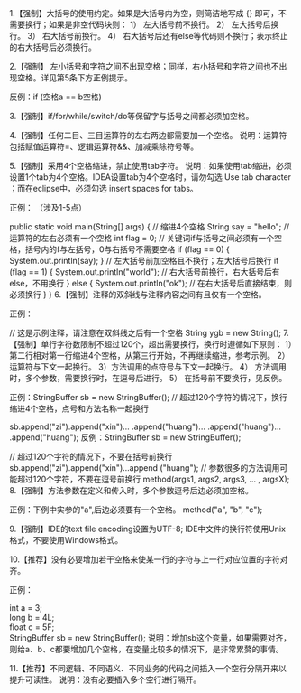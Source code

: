 1.【强制】大括号的使用约定。如果是大括号内为空，则简洁地写成 {} 即可，不需要换行；如果是非空代码块则： 1） 左大括号前不换行。 2） 左大括号后换行。 3） 右大括号前换行。 4） 右大括号后还有else等代码则不换行；表示终止的右大括号后必须换行。

2.【强制】 左小括号和字符之间不出现空格；同样，右小括号和字符之间也不出现空格。详见第5条下方正例提示。

反例：if (空格a == b空格)

3.【强制】if/for/while/switch/do等保留字与括号之间都必须加空格。

4.【强制】任何二目、三目运算符的左右两边都需要加一个空格。 说明：运算符包括赋值运算符=、逻辑运算符&&、加减乘除符号等。

5.【强制】采用4个空格缩进，禁止使用tab字符。 说明：如果使用tab缩进，必须设置1个tab为4个空格。IDEA设置tab为4个空格时，请勿勾选 Use tab character ；而在eclipse中，必须勾选 insert spaces for tabs。

正例： （涉及1-5点）

public static void main(String[] args) { // 缩进4个空格 String say = "hello"; // 运算符的左右必须有一个空格 int flag = 0; // 关键词if与括号之间必须有一个空格，括号内的f与左括号，0与右括号不需要空格 if (flag == 0) { System.out.println(say); } // 左大括号前加空格且不换行；左大括号后换行 if (flag == 1) { System.out.println("world"); // 右大括号前换行，右大括号后有else，不用换行 } else { System.out.println("ok"); // 在右大括号后直接结束，则必须换行 } } 6.【强制】注释的双斜线与注释内容之间有且仅有一个空格。

正例：

// 这是示例注释，请注意在双斜线之后有一个空格
String ygb = new String(); 7.【强制】单行字符数限制不超过120个，超出需要换行，换行时遵循如下原则： 1）第二行相对第一行缩进4个空格，从第三行开始，不再继续缩进，参考示例。 2）运算符与下文一起换行。 3）方法调用的点符号与下文一起换行。 4） 方法调用时，多个参数，需要换行时，在逗号后进行。 5） 在括号前不要换行，见反例。

正例：StringBuffer sb = new StringBuffer(); // 超过120个字符的情况下，换行缩进4个空格，点号和方法名称一起换行

sb.append("zi").append("xin")...
               .append("huang")...
               .append("huang")...
               .append("huang");
反例：StringBuffer sb = new StringBuffer();

// 超过120个字符的情况下，不要在括号前换行
sb.append("zi").append("xin")...append
("huang");
// 参数很多的方法调用可能超过120个字符，不要在逗号前换行
method(args1, args2, args3, ... , argsX); 8.【强制】方法参数在定义和传入时，多个参数逗号后边必须加空格。

正例：下例中实参的"a",后边必须要有一个空格。 method("a", "b", "c");

9.【强制】IDE的text file encoding设置为UTF-8; IDE中文件的换行符使用Unix格式，不要使用Windows格式。

10.【推荐】没有必要增加若干空格来使某一行的字符与上一行对应位置的字符对齐。

正例：

int a = 3;  
long b = 4L;  
float c = 5F;  
StringBuffer sb = new StringBuffer();
说明：增加sb这个变量，如果需要对齐，则给a、b、c都要增加几个空格，在变量比较多的情况下，是非常累赘的事情。

11.【推荐】不同逻辑、不同语义、不同业务的代码之间插入一个空行分隔开来以提升可读性。 说明：没有必要插入多个空行进行隔开。